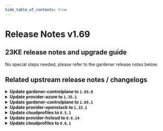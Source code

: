 ```yaml
---
hide_table_of_contents: true
---
```


# Release Notes v1.69

## 23KE release notes and upgrade guide

No special steps needed, please refer to the gardener release notes below:

## Related upstream release notes / changelogs

<details>
<summary><b>Update gardener-controlplane to <code>1.69.0</code></b></summary>

# [gardener]
## ⚠️ Breaking Changes
* *[OPERATOR]* `Seed` and `ManagedSeed` API validation has been enhanced by the following checks: ([gardener/gardener#7695](https://github.com/gardener/gardener/pull/7695), [@timuthy](https://github.com/timuthy))
  * (a) New `ManagedSeed`s can only use the very same zone(s) (`managedSeed.spec.gardenlet.config.seedConfig.spec.provider.zones`) that are available in the referenced `Shoot` (`shoot.spec.provider.workers[].zones`).
  * (b) Existing `ManagedSeed`s can only add additional zones that are available in the referenced shoot.
  * (c) Removing elements in `seed.spec.provider.zones` is denied if shoots are still scheduled to the affected seed.
  * These restrictions were removed in Gardener `v1.60` to compensate a zone mismatch issue in Azure that is in the meantime fixed by the Azure provider extension [v1.34](https://github.com/gardener/gardener-extension-provider-azure/releases/tag/v1.34.0).
  * ⚠️ Before upgrading to this Gardener version, please make sure to check existing `ManagedSeed` objects. They should configure as many as zone as there are available in the referenced shoot - see check (c).
* *[OPERATOR]* gardenlet now cleans up VolumeSnapshot and VolumeSnapshotContent resources from the `v1` API of the `snapshot.storage.k8s.io` group. `v1` is served starting `external-snapshotter@v4`. Before upgrading to this version of Gardener make sure that provider extension install at least `external-snapshotter@v4` and do not install any lower version. ([gardener/gardener#7759](https://github.com/gardener/gardener/pull/7759), [@ialidzhikov](https://github.com/ialidzhikov))
## ✨ New Features
* *[OPERATOR]* Annotations in `GardenletConfiguration.seedConfig.metadata.annotations` are added to the `Seed` object during registration. If an annotation is removed from `seedConfig`, it is **not** removed from the `Seed` object. ([gardener/gardener#7753](https://github.com/gardener/gardener/pull/7753), [@timebertt](https://github.com/timebertt))
* *[OPERATOR]* It is now possible to perform control plane migration for HA shoot clusters. ([gardener/gardener#7626](https://github.com/gardener/gardener/pull/7626), [@plkokanov](https://github.com/plkokanov))
* *[DEVELOPER]* Gardener's local setup now supports bootstrapping a Seed with IPv6 single-stack networking using `make gardener-up IPFAMILY=ipv6`. See the [documentation](https://github.com/gardener/gardener/blob/master/docs/deployment/getting_started_locally.md) for more detailed steps. ([gardener/gardener#7561](https://github.com/gardener/gardener/pull/7561), [@breuerfelix](https://github.com/breuerfelix))
* *[DEVELOPER]* Developers can now use `make gardener-debug` to start a skaffold-based debugging loop which allows remote debugging of Gardener Core pods using Delve. See the [documentation](https://github.com/gardener/gardener/blob/master/docs/deployment/getting_started_locally.md#debugging-gardener) for more details. ([gardener/gardener#7755](https://github.com/gardener/gardener/pull/7755), [@oliver-goetz](https://github.com/oliver-goetz))
* *[DEVELOPER]* `generate-controller-registration.sh` now supports extension charts with fully-qualified `image` values instead of the usual `image` stanza with values for `repository` and `tag`. With this, skaffold can be configured (using `resourceSelector`) to inject a freshly-built image reference into the generated `ControllerDeployment`. ([gardener/gardener#7757](https://github.com/gardener/gardener/pull/7757), [@timebertt](https://github.com/timebertt))
## 🐛 Bug Fixes
* *[OPERATOR]* An issue causing the garden/grafana Pod to fail to reach to the garden/loki Pod on cilium Seed clusters is now mitigated. ([gardener/gardener#7766](https://github.com/gardener/gardener/pull/7766), [@Kristian-ZH](https://github.com/Kristian-ZH))
* *[OPERATOR]* An issue causing `state-metrics-seed` status to show down falsely has been fixed. ([gardener/gardener#7771](https://github.com/gardener/gardener/pull/7771), [@acumino](https://github.com/acumino))
* *[OPERATOR]* An issue causing the "cache" Prometheus in the (managed) seed's garden namespace to fail when scraping the node-exporter-s in the kube-system namespace has been fixed. ([gardener/gardener#7772](https://github.com/gardener/gardener/pull/7772), [@istvanballok](https://github.com/istvanballok))
* *[OPERATOR]* A bug in grafana dashboards checking `kube-apiserver` job for `kube-controller-manager` up status is now fixed. ([gardener/gardener#7773](https://github.com/gardener/gardener/pull/7773), [@shafeeqes](https://github.com/shafeeqes))
* *[OPERATOR]* Fixed potential leaks of `ShootState`s that could happen when a `Shoot` cluster is deleted. This is achieved by no longer exiting early from the deletion flow if the shoot's seed `Namespace` has been deleted. The same logic has been applied to the migration flow for consistency. ([gardener/gardener#7789](https://github.com/gardener/gardener/pull/7789), [@plkokanov](https://github.com/plkokanov))
* *[OPERATOR]* A bug causing `kube-controller-manager` to fail to clean up `ShootState` resources is now fixed. ([gardener/gardener#7793](https://github.com/gardener/gardener/pull/7793), [@shafeeqes](https://github.com/shafeeqes))
## 🏃 Others
* *[OPERATOR]* The `.spec.settings.ownerChecks` field of the Seed configuration is deprecated. The "bad-case" control plane migration is being removed in favor of the HA Shoot control planes (see https://github.com/gardener/gardener/issues/6302). The field will be locked to `false` in a future version of Gardener. In this way gardenlet will clean up all owner DNSRecords. Finally, the field will be removed from the API. Set this field to `false` to be prepared for the above-mentioned locking. ([gardener/gardener#7748](https://github.com/gardener/gardener/pull/7748), [@dimitar-kostadinov](https://github.com/dimitar-kostadinov))
* *[OPERATOR]* The `SeedChange` and `CopyEtcdBackupsDuringControlPlaneMigration` feature gates have been promoted to GA and are now locked to `true`. ([gardener/gardener#7763](https://github.com/gardener/gardener/pull/7763), [@plkokanov](https://github.com/plkokanov))
* *[OPERATOR]* The nested kubelet in the Gardener e2e tests (in prow/kind) now work on hosts using cgroupsv2 ([gardener/gardener#7780](https://github.com/gardener/gardener/pull/7780), [@danielfoehrKn](https://github.com/danielfoehrKn))
* *[OPERATOR]* The following images are updated: ([gardener/gardener#7787](https://github.com/gardener/gardener/pull/7787), [@elankath](https://github.com/elankath))
  * `eu.gcr.io/gardener-project/gardener/autoscaler/cluster-autoscaler`: `v1.21.4` -> `v1.21.5` (for Kubernetes `1.21`)
  * `eu.gcr.io/gardener-project/gardener/autoscaler/cluster-autoscaler`: `v1.22.4` -> `v1.22.5` (for Kubernetes `1.22`)
  * `eu.gcr.io/gardener-project/gardener/autoscaler/cluster-autoscaler`: `v1.23.2` -> `v1.22.3` (for Kubernetes `1.23`)
  * `eu.gcr.io/gardener-project/gardener/autoscaler/cluster-autoscaler`: `v1.24.1` -> `v1.24.2` (for Kubernetes `1.24`)
  * `eu.gcr.io/gardener-project/gardener/autoscaler/cluster-autoscaler`: `v1.25.1` -> `v1.25.2` (for Kubernetes `1.25`)
  * `eu.gcr.io/gardener-project/gardener/autoscaler/cluster-autoscaler`: `v1.26.1`  (for Kubernetes `1.26`)
* *[DEVELOPER]* The logging integration test is now switched from the `loki` Service to `logging` Service. ([gardener/gardener#7778](https://github.com/gardener/gardener/pull/7778), [@vlvasilev](https://github.com/vlvasilev))
* *[DEVELOPER]* Set `cgroupDriver` of `provider-local` to `systemd`. ([gardener/gardener#7797](https://github.com/gardener/gardener/pull/7797), [@oliver-goetz](https://github.com/oliver-goetz))
## Docker Images
admission-controller: `eu.gcr.io/gardener-project/gardener/admission-controller:v1.69.0`
apiserver: `eu.gcr.io/gardener-project/gardener/apiserver:v1.69.0`
controller-manager: `eu.gcr.io/gardener-project/gardener/controller-manager:v1.69.0`
scheduler: `eu.gcr.io/gardener-project/gardener/scheduler:v1.69.0`
operator: `eu.gcr.io/gardener-project/gardener/operator:v1.69.0`
gardenlet: `eu.gcr.io/gardener-project/gardener/gardenlet:v1.69.0`
resource-manager: `eu.gcr.io/gardener-project/gardener/resource-manager:v1.69.0`

</details>

<details>
<summary><b>Update provider-azure to <code>1.35.1</code></b></summary>

# [gardener-extension-provider-azure]
## 🏃 Others
* *[OPERATOR]* Restore terraform behavior to delete the azure resource group even if it contains other resources. ([gardener/gardener-extension-provider-azure#676](https://github.com/gardener/gardener-extension-provider-azure/pull/676), [@kon-angelo](https://github.com/kon-angelo))

</details>

<details>
<summary><b>Update gardener-controlplane to <code>1.69.1</code></b></summary>

# [gardener]
## 🐛 Bug Fixes
* *[OPERATOR]* Prevent nil pointer exceptions on shoot deletion in `gardenlet` when seed namespace is gone. ([gardener/gardener#7833](https://github.com/gardener/gardener/pull/7833), [@gardener-ci-robot](https://github.com/gardener-ci-robot))
## Docker Images
admission-controller: `eu.gcr.io/gardener-project/gardener/admission-controller:v1.69.1`
apiserver: `eu.gcr.io/gardener-project/gardener/apiserver:v1.69.1`
controller-manager: `eu.gcr.io/gardener-project/gardener/controller-manager:v1.69.1`
scheduler: `eu.gcr.io/gardener-project/gardener/scheduler:v1.69.1`
operator: `eu.gcr.io/gardener-project/gardener/operator:v1.69.1`
gardenlet: `eu.gcr.io/gardener-project/gardener/gardenlet:v1.69.1`
resource-manager: `eu.gcr.io/gardener-project/gardener/resource-manager:v1.69.1`

</details>

<details>
<summary><b>Update provider-openstack to <code>1.33.1</code></b></summary>

# [gardener-extension-provider-openstack]
## 🐛 Bug Fixes
* *[OPERATOR]* Add missing network policy labels to extension controller pod template ([gardener/gardener-extension-provider-openstack#611](https://github.com/gardener/gardener-extension-provider-openstack/pull/611), [@kon-angelo](https://github.com/kon-angelo))

</details>

<details>
<summary><b>Update cloudprofiles to <code>0.5.1</code></b></summary>

## What's Changed
* feat/gen cloudprofiles openstack by @mxmxchere in https://github.com/gardener-community/cloudprofiles/pull/17
* Ignores upstream versions if latest is lower than highest local version by @mxmxchere in https://github.com/gardener-community/cloudprofiles/pull/19
* Alters the k8s-version tracking script so that only patch versions are tracked by @23t-machine-user in https://github.com/gardener-community/cloudprofiles/pull/21

## New Contributors
* @23t-machine-user made their first contribution in https://github.com/gardener-community/cloudprofiles/pull/21

**Full Changelog**: https://github.com/gardener-community/cloudprofiles/compare/0.5.0...0.5.1

</details>

<details>
<summary><b>Update provider-hcloud to <code>0.6.14</code></b></summary>

# [gardener-extension-provider-hcloud] v0.6.14

</details>

<details>
<summary><b>Update cloudprofiles to <code>0.6.1</code></b></summary>

## What's Changed
* Disables OVH by default, fixes regiocloud machine version and CRI by @mxmxchere in https://github.com/gardener-community/cloudprofiles/pull/22


**Full Changelog**: https://github.com/gardener-community/cloudprofiles/compare/0.6.0...0.6.1

</details>

